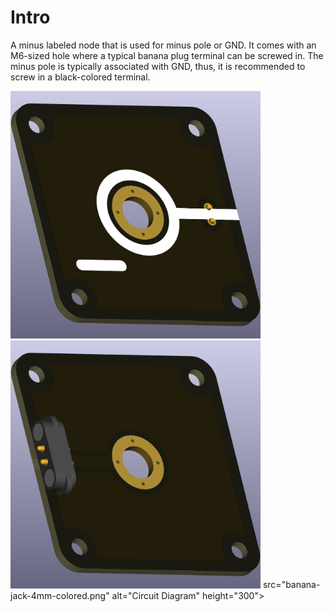 # Intro  
A minus labeled node that is used for minus pole or GND. It comes with an M6-sized hole where a typical banana plug terminal can be screwed in. The minus pole is typically associated with GND, thus, it is recommended to screw in a black-colored terminal.

<img src="end-node-single_minus_TOP.png" alt="Circuit Diagram" width="400"> <img src="end-node-single_minus_BOTTOM.png" alt="Circuit Diagram" width="400"> src="banana-jack-4mm-colored.png" alt="Circuit Diagram" height="300">
